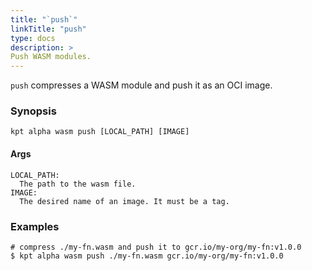 ```yaml
---
title: "`push`"
linkTitle: "push"
type: docs
description: >
Push WASM modules.
---
```


<!--mdtogo:Short
    Compress a WASM module and push it as an OCI image.
-->

`push` compresses a WASM module and push it as an OCI image.

### Synopsis

<!--mdtogo:Long-->

```
kpt alpha wasm push [LOCAL_PATH] [IMAGE]
```

#### Args

```
LOCAL_PATH:
  The path to the wasm file.
IMAGE:
  The desired name of an image. It must be a tag.
```

<!--mdtogo-->

### Examples

<!--mdtogo:Examples-->

```shell
# compress ./my-fn.wasm and push it to gcr.io/my-org/my-fn:v1.0.0
$ kpt alpha wasm push ./my-fn.wasm gcr.io/my-org/my-fn:v1.0.0
```

<!--mdtogo-->
